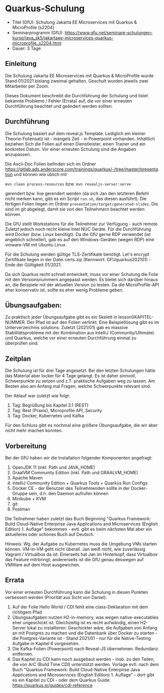 # Quarkus-Schulung

* Titel (GfU): Schulung Jakarta EE Microservices mit Quarkus & MicroProfile (s2204)
* Seminarprogramm (GfU): https://www.gfu.net/seminare-schulungen-kurse/java_sk5/jakartaee-microservices-quarkus-microprofile_s2204.html
* Dauer: 3 Tage

## Einleitung

Die Schulung Jakarta EE Microservices mit Quarkus & MicroProfile wurde Stand 01/2021 bislang zweimal gehalten. Geschult wurden jeweils zwei Mitarbeiter per Zoom.

Dieses Dokument beschreibt die Durchführung der Schulung und listet bekannte Probleme / Fehler (Errata) auf, die vor einer erneuten Durchführung beachtet und geändert werden sollten.

## Durchführung

Die Schulung basiert auf dem reveal.js Template. Lediglich ein kleiner Theorie-Foliensatz ist - mangels Zeit - in Powerpoint vorhanden.
Inhaltlich beziehen Sich die Folien auf einen Dienstleister, einen Trainer und ein konkretes Datum. Vor einer erneuten Schulung sind die Angaben anzupassen.

Die Ascii-Doc Folien befinden sich im Ordner https://gitlab.ads.anderscore.com/trainings/quarkus/-/tree/master/presentation und können wie üblich mit

`mvn clean process-resources` bzw. `mvn revealjs-server:serve` 

gerendert bzw. live gerendert werden (da sich Jan den letzteren Befehl nicht merken kann, gibt es ein Script `run.sh`, das diesen ausführt). 
Die fertigen Folien liegen im Ordner `presentation/target/generated-slides`. Die sind im git abgelegt, damit sie von den Teilnehmern beachtet werden können.

Die GfU stellt Workstations für die Teilnehmer zur Verfügung - auch remote. Zuletzt jedoch noch recht kleine Intel NUC Geräte.
Für die Durchführung wird Docker (bzw. Linux benötigt). Da die GfU gerne RDP verwendet (ist angeblich schneller), gab es auf den Windows-Geräten (wegen RDP)
eine vmware-VM mit Ubuntu Linux.

Für die Schulung werden gültige TLS-Zertifikate benötigt. Let's encrypt Zertifikate liegen in der Datei certs.zip (Kennwort: GFUquarkus202101) - Ende der Gültigkeit 01/2021.

Da sich Quarkus recht schnell entwickelt, muss vor einer Schulung die Folie mit den Versionsnummern angepasst werden.
Es bietet sich darüber hinaus an, die Beispiele mit der aktuellen Version zu testen. Da die MicroProfile-API eher konservativ ist, sollte es eher wenig Probleme geben.

## Übungsaufgaben: 

Zu praktisch jeder Übungsaufgabe gibt es ein Skelett in lesson0KAPITEL-NUMMER. Der Pfad ist auf den Folien verlinkt. 
Eine Beispiellösung gibt es im Unterverzeichnis solutions. Zuletzt (2021/01) gab es massive Stabilitätsprobleme mit der Kombination aus IntelliJ (Community/Ultimate) und Quarkus,
welche vor einer erneuten Durchführung einmal zu überprüfen sind.

## Zeitplan

Die Schulung ist für drei Tage angesetzt. Bei den letzten Schulungen hätte das Material aber locker für 4 Tage gelangt. 
Es ist daher sinnvoll, Schwerpunkte zu setzen und z.T. praktische Aufgaben weg zu lassen. Am Besten also am Anfang mal Fragen, welche Schwerpunkte relevant sind.

Der Ablauf war zuletzt wie folgt:

1. Tag: Begrüßung bis Kapitel 3.1 (REST)
2. Tag: Rest (Praxis), Microprofile API, Security
3. Tag: Docker, Kubernetes und Kafka

Für den Schluss gibt es nochmal eine größere Übungsaufgabe, die wir aber nicht mehr machen konnten. 

## Vorbereitung

Bei der GfU haben wir die Installation folgender Komponenten angefragt:

1. OpenJDK 11 (inkl. Path und JAVA_HOME)
2. GraalVM Community Edition (inkl. Path und GRAALVM_HOME)
3. Apache Maven
4. IntelliJ Community Edition + Quarkus Tools + Quarkus Run Configs
5. Docker CE - der Benutzer des Teilnehmenden sollte in der Docker-Gruppe sein, d.h. den Daemon aufrufen können
6. Minikube + KVM
7. git
8. Postman

Die Teilnehmer haben zuletzt das Buch Beginning "Quarkus Framework: Build Cloud-Native Enterprise Java Applications and Microservices (English Edition) 1. Auflage" bekommen - evtl.
gibt es beim nächsten Mal aber ein aktuelleres oder schönes Buch auf Deutsch.

Hinweis: Wg. der Aufgabe zu Kubernetes muss die Umgebung VMs starten können. VM-in-VM geht nicht überall.
Jan weiß nicht, wie zuverlässig Vagrant / Virtualbox da ist: Einerseits hat Jan im Hinterkopf, dass Virtualbox das Feature mitrbringt; andererseits ist die GfU genau deswegen auf VMWare 
auf dem Host ausgewichen.

## Errata

Vor einer erneuten Durchführung kann die Schulung in diesen Punkten verbessert werden (Priorität aus Sicht von Daniel):

1. Auf der Folie Hello World / CDI fehlt eine class-Deklaration mit dem richtigem Pfad
2. Übungsaufgaben nutzen H2-in-memory, was wegen native-executables eher ungeschickt ist. Gleichzeitig ist es recht aufwändig, einen H2-Server lokal zu installieren.
Geschickter wäre, die Aufgaben von Anfang an mit Postgres zu machen und die Datenbank über Docker zu starten - die Postgres-Variante ist - Stand 2021/01 - nur für die 
Native-Testing Aufgabe in Kapitel 6 vorgesehen.
3. Die Kafka-Folien (Powerpoint) nach Reveal-JS übernehmen. Redundanz entfernen.
4. Das Kapitel zu CDI kann noch ausgebaut werden - insb. zu den Teilen, die von ArC (Build Time CDI) unterstützt werden. Vorlage evtl. nach dem Buch "Quarkus Framework: Build Cloud-Native Enterprise Java Applications and Microservices (English Edition) 1. Auflage" - dort gibt es ein Kapitel zu CDI - oder dem Quarkus Guide: https://quarkus.io/guides/cdi-reference
